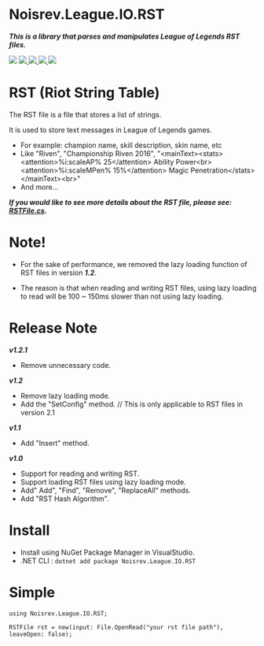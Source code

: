 # Noisrev.League.IO.RST

***This is a library that parses and manipulates League of Legends RST files.***

<a>
  <img src="https://img.shields.io/badge/.Net%20Standard-v2.1-brightgreen"></img>
</a>
<a href="https://github.com/Noisrev/Noisrev.League.IO.RST/blob/master/LICENSE/">
  <img src="https://img.shields.io/github/license/noisrev/noisrev.league.io.rst"></img>
</a>
<a href="https://www.nuget.org/packages/Noisrev.League.IO.RST/">
  <img src="https://img.shields.io/nuget/dt/noisrev.league.io.rst"></img>
</a>
<a href="https://www.nuget.org/packages/Noisrev.League.IO.RST/">
  <img src="https://img.shields.io/nuget/v/noisrev.league.io.rst"></img>
</a>
<a href="https://github.com/Noisrev/Noisrev.League.IO.RST/releases/tag/v1.2.1">
  <img src="https://img.shields.io/github/v/release/noisrev/noisrev.league.io.rst"></img>
</a>

# RST (Riot String Table)
The RST file is a file that stores a list of strings.

It is used to store text messages in League of Legends games.
- For example: champion name, skill description, skin name, etc
- Like "Riven", "Championship Riven 2016", "\<mainText>\<stats>\<attention>%i:scaleAP% 25\</attention> Ability Power\<br>\<attention>%i:scaleMPen% 15%\</attention> Magic Penetration\</stats>\</mainText>\<br>"
- And more...

***If you would like to see more details about the RST file, please see: [RSTFile.cs](Noisrev.League.IO.RST/RSTFile.cs).***

# Note!
- For the sake of performance, we removed the lazy loading function of RST files in version ***1.2***.

- The reason is that when reading and writing RST files, using lazy loading to read will be 100 ~ 150ms slower than not using lazy loading.
# Release Note

***v1.2.1***
- Remove unnecessary code.

***v1.2***
- Remove lazy loading mode.
- Add the "SetConfig" method. // This is only applicable to RST files in version 2.1

***v1.1***
- Add "Insert" method.

***v1.0***
- Support for reading and writing RST.
- Support loading RST files using lazy loading mode.
- Add" Add", "Find", "Remove", "ReplaceAll" methods.
- Add "RST Hash Algorithm".

# Install
- Install using NuGet Package Manager in VisualStudio.
- .NET CLI : `dotnet add package Noisrev.League.IO.RST`

# Simple
```
using Noisrev.League.IO.RST;

RSTFile rst = new(input: File.OpenRead("your rst file path"), leaveOpen: false);
```
